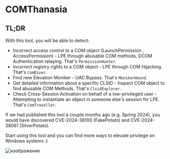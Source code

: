 # COMThanasia

## TL;DR
With this tool, you will be able to detect:
- Incorrect access control to a COM object (LaunchPermission , AccessPermission) - LPE through abusable COM methods, DCOM Authentication relaying. That's `PermissionHunter`.
- Incorrect registry rights to a COM object - LPE through COM Hijacking. That's `ComDiver`.
- Find new Elevation Moniker - UAC Bypass. That's `MonikerHound`.
- Get detailed information about a specific CLSID - Inspect COM object to find abusable COM Methods. That's `ClsidExplorer`.
- Check Cross-Session Activation on behalf of a low-privileged user - Attempting to instantiate an object in someone else's session for LPE. That's `ComTraveller`.

If we had published this tool a couple months ago (e.g. Spring 2024), you would have discovered CVE-2024-38100 (FakePotato) and CVE-2024-38061 (SilverPotato).

Start using this tool and you can find more ways to elevate privilege on Windows systems :)

![изображение](https://github.com/user-attachments/assets/57dc0eaa-4fbf-47e7-a65a-e7d0ef5960d5)
